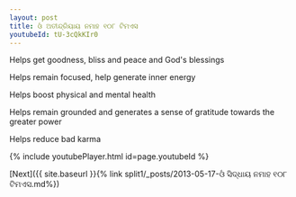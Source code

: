 ```yaml
---
layout: post
title: ଓଁ ଅତୀନ୍ଦ୍ରିୟାୟ ନମାହ ୧୦୮ ଟିମଏସ
youtubeId: tU-3cQkKIr0
---
```

 
 
Helps get goodness, bliss and peace and God's blessings
 
Helps remain focused, help generate inner energy 
 
Helps boost physical and mental health 
 
Helps remain grounded and generates a sense of gratitude towards the greater power 
 
Helps reduce bad karma
 
 
 
 


{% include youtubePlayer.html id=page.youtubeId %}
 
[Next]({{ site.baseurl }}{% link  split1/_posts/2013-05-17-ଓଁ ସିଦ୍ଧାୟ ନମାହ ୧୦୮ ଟିମଏସ.md%})
 
